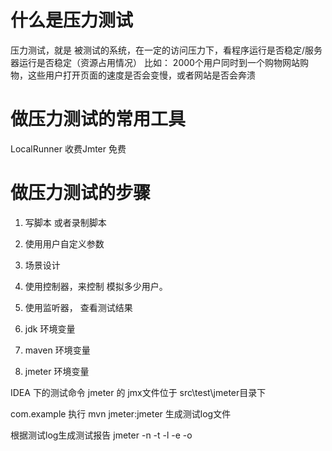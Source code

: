 # 什么是压力测试
压力测试，就是  被测试的系统，在一定的访问压力下，看程序运行是否稳定/服务器运行是否稳定（资源占用情况）
比如： 2000个用户同时到一个购物网站购物，这些用户打开页面的速度是否会变慢，或者网站是否会奔溃

# 做压力测试的常用工具
LocalRunner 收费Jmter 免费

# 做压力测试的步骤
1. 写脚本 或者录制脚本
2. 使用用户自定义参数
3. 场景设计
4. 使用控制器，来控制 模拟多少用户。
5. 使用监听器， 查看测试结果


1. jdk 环境变量
1. maven 环境变量
2. jmeter 环境变量

IDEA 下的测试命令
jmeter 的 jmx文件位于 src\test\jmeter目录下

com.example  执行 mvn jmeter:jmeter  生成测试log文件

根据测试log生成测试报告
jmeter -n -t <test JMX file> -l <test log file> -e -o <Path to output folder>